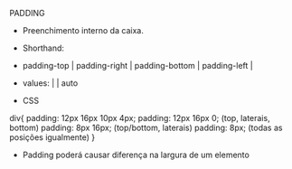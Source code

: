 PADDING

- Preenchimento interno da caixa.

- Shorthand:

- padding-top | padding-right | padding-bottom | padding-left |
- values: <length> | <percentage> | auto

- CSS

div{
    padding: 12px 16px 10px 4px;
    padding: 12px 16px 0; (top, laterais, bottom)
    padding: 8px 16px; (top/bottom, laterais)
    padding: 8px; (todas as posições igualmente)
}

- Padding poderá causar diferença na largura de um elemento
